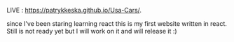 LIVE : https://patrykkeska.github.io/Usa-Cars/.

since I've been staring learning react this is my first website written in react. Still is not ready yet but I will work on it and will release it :) 
